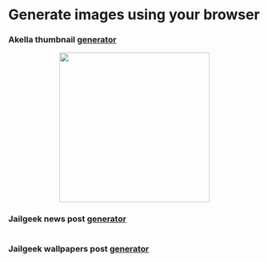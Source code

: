 # Generate images using your browser

### Akella thumbnail [generator](akella-streams/dist)
<p align="center">
  <img height="300" src="https://user-images.githubusercontent.com/13422799/47091136-efe5aa00-d22c-11e8-8c32-e572fa582f2e.png">
</p>

### Jailgeek news post [generator](*)
<p align="center">
  <img src="">
</p>

### Jailgeek wallpapers post [generator](*)
<p align="center">
  <img src="">
</p>
